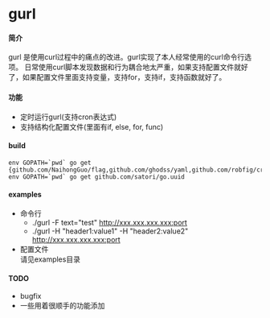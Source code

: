 # gurl

#### 简介
gurl 是使用curl过程中的痛点的改进。gurl实现了本人经常使用的curl命令行选项。
日常使用curl脚本发现数据和行为耦合地太严重，如果支持配置文件就好了，如果配置文件里面支持变量，支持for，支持if，支持函数就好了。

#### 功能
* 定时运行gurl(支持cron表达式)
* 支持结构化配置文件(里面有if, else, for, func)

#### build
```
env GOPATH=`pwd` go get {github.com/NaihongGuo/flag,github.com/ghodss/yaml,github.com/robfig/cron}
env GOPATH=`pwd` go get github.com/satori/go.uuid
```
#### examples
* 命令行
  * ./gurl -F text="test" http://xxx.xxx.xxx.xxx:port
  * ./gurl -H "header1:value1" -H "header2:value2" http://xxx.xxx.xxx.xxx:port
* 配置文件  
 请见examples目录

#### TODO
* bugfix
* 一些用着很顺手的功能添加
